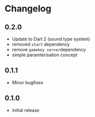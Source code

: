 # Changelog

## 0.2.0

- Update to Dart 2 (sound type system)
- removed `start` dependency
- remove `gamekey server`dependency
- simple paramterisation concept

## 0.1.1

- Minor bugfixes


## 0.1.0

- Initial release